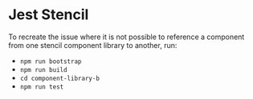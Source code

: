 # Jest Stencil

To recreate the issue where it is not possible to reference a component from one stencil component library to another, run:
- `npm run bootstrap`
- `npm run build`
- `cd component-library-b`
- `npm run test`
